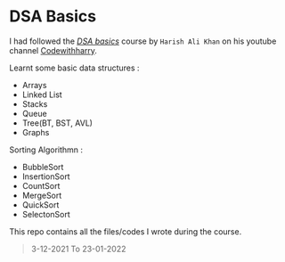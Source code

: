 # DSA Basics 

I had followed the [*DSA basics*](https://youtube.com/playlist?list=PLu0W_9lII9ahIappRPN0MCAgtOu3lQjQi) course by `Harish Ali Khan` 
on his youtube channel [Codewithharry](https://www.youtube.com/c/CodeWithHarry).  

Learnt some basic data structures : 
* Arrays
* Linked List 
* Stacks 
* Queue
* Tree(BT, BST, AVL) 
* Graphs

Sorting Algorithmn : 
- BubbleSort
- InsertionSort
- CountSort
- MergeSort
- QuickSort
- SelectonSort

This repo contains all the files/codes I wrote during the course.  

> 3-12-2021 To 23-01-2022 

<!-- 
    Markdown basics - 

    #      For headings, No. of hastag defines heading level
    >      For Quotes 
    **     For Bold font
    *      For Italic
    ~~     Strike through
    ***    All bold and italic
    `      Quote code 
    ```    Quote code block
    []()   Creating link
    ![]{}  Inserting image
    -      For lists
 -->
